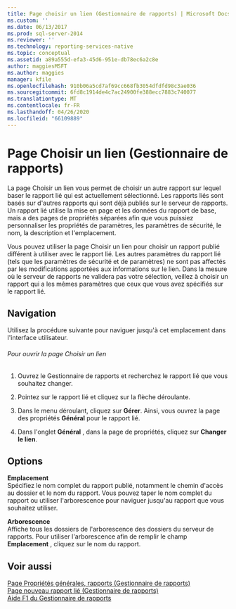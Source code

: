 ```yaml
---
title: Page choisir un lien (Gestionnaire de rapports) | Microsoft Docs
ms.custom: ''
ms.date: 06/13/2017
ms.prod: sql-server-2014
ms.reviewer: ''
ms.technology: reporting-services-native
ms.topic: conceptual
ms.assetid: a89a555d-efa3-45d6-951e-db78ec6a2c8e
author: maggiesMSFT
ms.author: maggies
manager: kfile
ms.openlocfilehash: 910b06a5cd7af69cc668fb3054dfdfd98c3ae036
ms.sourcegitcommit: 6fd8c1914de4c7ac24900fe388ecc7883c740077
ms.translationtype: MT
ms.contentlocale: fr-FR
ms.lasthandoff: 04/26/2020
ms.locfileid: "66109889"
---
```

# <a name="choose-link-page-report-manager"></a>Page Choisir un lien (Gestionnaire de rapports)
  La page Choisir un lien vous permet de choisir un autre rapport sur lequel baser le rapport lié qui est actuellement sélectionné. Les rapports liés sont basés sur d'autres rapports qui sont déjà publiés sur le serveur de rapports. Un rapport lié utilise la mise en page et les données du rapport de base, mais a des pages de propriétés séparées afin que vous puissiez personnaliser les propriétés de paramètres, les paramètres de sécurité, le nom, la description et l'emplacement.  
  
 Vous pouvez utiliser la page Choisir un lien pour choisir un rapport publié différent à utiliser avec le rapport lié. Les autres paramètres du rapport lié (tels que les paramètres de sécurité et de paramètres) ne sont pas affectés par les modifications apportées aux informations sur le lien. Dans la mesure où le serveur de rapports ne validera pas votre sélection, veillez à choisir un rapport qui a les mêmes paramètres que ceux que vous avez spécifiés sur le rapport lié.  
  
## <a name="navigation"></a>Navigation  
 Utilisez la procédure suivante pour naviguer jusqu'à cet emplacement dans l'interface utilisateur.  
  
###### <a name="to-open-the-choose-link-page"></a>Pour ouvrir la page Choisir un lien  
  
1.  Ouvrez le Gestionnaire de rapports et recherchez le rapport lié que vous souhaitez changer.  
  
2.  Pointez sur le rapport lié et cliquez sur la flèche déroulante.  
  
3.  Dans le menu déroulant, cliquez sur **Gérer**. Ainsi, vous ouvrez la page des propriétés **Général** pour le rapport lié.  
  
4.  Dans l'onglet **Général** , dans la page de propriétés, cliquez sur **Changer le lien**.  
  
## <a name="options"></a>Options  
 **Emplacement**  
 Spécifiez le nom complet du rapport publié, notamment le chemin d'accès au dossier et le nom du rapport. Vous pouvez taper le nom complet du rapport ou utiliser l'arborescence pour naviguer jusqu'au rapport que vous souhaitez utiliser.  
  
 **Arborescence**  
 Affiche tous les dossiers de l'arborescence des dossiers du serveur de rapports. Pour utiliser l'arborescence afin de remplir le champ **Emplacement** , cliquez sur le nom du rapport.  
  
## <a name="see-also"></a>Voir aussi  
 [Page Propriétés générales, rapports &#40;Gestionnaire de rapports&#41;](../../2014/reporting-services/general-properties-page-reports-report-manager.md)   
 [Page nouveau rapport lié &#40;Gestionnaire de rapports&#41;](../../2014/reporting-services/new-linked-report-page-report-manager.md)   
 [Aide F1 du Gestionnaire de rapports](../../2014/reporting-services/report-manager-f1-help.md)  
  
  
